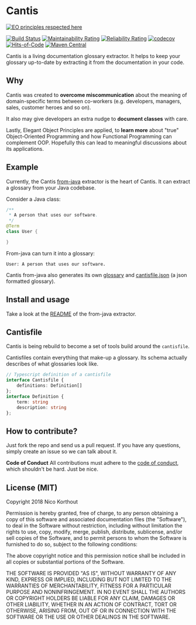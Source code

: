 # Cantis
[![EO principles respected here](http://www.elegantobjects.org/badge.svg)](http://www.elegantobjects.org) 

[![Build Status](https://api.travis-ci.org/korthout/Cantis.svg?branch=master)](https://travis-ci.org/korthout/Cantis)
[![Maintainability Rating](https://sonarcloud.io/api/project_badges/measure?project=com.github.korthout.cantis%3Afrom-java&metric=sqale_rating)](https://sonarcloud.io/dashboard?id=com.github.korthout.cantis%3Afrom-java)
[![Reliability Rating](https://sonarcloud.io/api/project_badges/measure?project=com.github.korthout.cantis%3Afrom-java&metric=reliability_rating)](https://sonarcloud.io/dashboard?id=com.github.korthout.cantis%3Afrom-java)
[![codecov](https://codecov.io/gh/korthout/Cantis/branch/master/graph/badge.svg)](https://codecov.io/gh/korthout/Cantis)
[![Hits-of-Code](https://hitsofcode.com/github/korthout/Cantis)](https://hitsofcode.com/view/github/korthout/Cantis)
[![Maven Central](https://img.shields.io/maven-central/v/com.github.korthout/cantis.svg?label=Maven%20Central&color=blue)](https://search.maven.org/search?q=g:%22com.github.korthout%22%20AND%20a:%22cantis%22)

Cantis is a living documentation glossary extractor. It helps to keep your 
glossary up-to-date by extracting it from the documentation in your code.

## Why
Cantis was created to **overcome miscommunication** about the meaning of 
domain-specific terms between co-workers (e.g. developers, managers, sales, 
customer heroes and so on).

It also may give developers an extra nudge to **document classes** with care.

Lastly, Elegant Object Principles are applied, to **learn more** about "true" 
Object-Oriented Programming and how Functional Programming can complement OOP.
Hopefully this can lead to meaningful discussions about its applications.

## Example
Currently, the Cantis [from-java](from-java) extractor is the heart of Cantis.
It can extract a glossary from your Java codebase.

Consider a Java class:
```java
/**
 * A person that uses our software.
 */
@Term
class User {

}
```
From-java can turn it into a glossary: 
```
User: A person that uses our software.
```

Cantis from-java also generates its own [glossary](from-java/glossary.txt) and 
[cantisfile.json](from-java/cantisfile.json) (a json formatted glossary).

## Install and usage
Take a look at the [README](from-java/README.md#install) of the from-java
extractor.

## Cantisfile
Cantis is being rebuild to become a set of tools build around the `cantisfile`.

Cantisfiles contain everything that make-up a glossary. Its schema actually
describes of what glossaries look like.

```typescript
// Typescript definition of a cantisfile
interface Cantisfile {
    definitions: Definition[]
};
interface Definition {
    term: string
    description: string
};
```

## How to contribute?
Just fork the repo and send us a pull request. 
If you have any questions, simply create an issue so we can talk about it. 

**Code of Conduct**
All contributions must adhere to the [code of conduct](CODE_OF_CONDUCT.md),
which shouldn't be hard. Just be nice.

## License (MIT)
Copyright 2018 Nico Korthout

Permission is hereby granted, free of charge, to any person obtaining a copy of
this software and associated documentation files (the "Software"), to deal in 
the Software without restriction, including without limitation the rights to 
use, copy, modify, merge, publish, distribute, sublicense, and/or sell copies 
of the Software, and to permit persons to whom the Software is furnished to do
so, subject to the following conditions:

The above copyright notice and this permission notice shall be included in all 
copies or substantial portions of the Software.

THE SOFTWARE IS PROVIDED "AS IS", WITHOUT WARRANTY OF ANY KIND, EXPRESS OR 
IMPLIED, INCLUDING BUT NOT LIMITED TO THE WARRANTIES OF MERCHANTABILITY, 
FITNESS FOR A PARTICULAR PURPOSE AND NONINFRINGEMENT. IN NO EVENT SHALL THE 
AUTHORS OR COPYRIGHT HOLDERS BE LIABLE FOR ANY CLAIM, DAMAGES OR OTHER 
LIABILITY, WHETHER IN AN ACTION OF CONTRACT, TORT OR OTHERWISE, ARISING FROM, 
OUT OF OR IN CONNECTION WITH THE SOFTWARE OR THE USE OR OTHER DEALINGS IN THE 
SOFTWARE.
